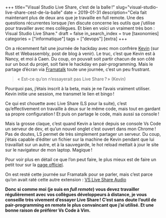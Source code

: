 +++
title="Visual Studio Live Share, c’est de la balle !"
slug="visual-studio-live-share-cest-de-la-balle"
date = 2019-01-31
description="Cela fait maintenant plus de deux ans que je travaille en full remote. Une des questions récurrentes lorsque j’en discute concerne les outils que j’utilise pour travailler avec mes collègues. Et bien en voici un vraiment très bon : Visual Studio Live Share."
draft = false
in_search_index = true
[taxonomies]
categories = ["informatique"]
tags = ["devops"]
[extra]
+++

On a récemment fait une journée de hackday avec mon confrère [Kevin](https://twitter.com/Kmaschta?lang=fr) (sur Rust et Webassembly, post de blog à venir). Le truc, c’est que Kevin est à Nancy, et moi à Caen. Du coup, on pouvait soit partir chacun de son côté sur un bout du projet, soit faire le hackday en pair-programming. Mais le partage d’écran via [Framatalk](https://framatalk.org/accueil/fr/) toute une journée, c’est un peu frustrant. 

> « Est-ce qu’on n’essayerait pas Live Share ? » (Kevin)

Pourquoi pas, j’étais inscrit à la beta, mais je ne l’avais vraiment utiliser. Kevin initie une session, me transmet le lien et bingo !

Ce qui est chouette avec Live Share (LS pour la suite), c’est qu’effectivement on travaille à deux sur le même code, mais tout en gardant sa propre configuration ! Et puis on partage le code, mais aussi sa console !

Mais la grosse claque, c’est quand Kevin a lancé depuis se console Vs Code un serveur de dev, et qu’un nouvel onglet c’est ouvert dans mon Chrome ! Pas de doutes, LS permet de très simplement partager un serveur.
Du coup, j’étais capable d’éditer un fichier sur la machine de Kevin pendant que lui travaillait sur un autre, et à la sauvegarde, le hot reload mettait à jour le site sur le navigateur de mon laptop. Magique !

Pour voir plus en détail ce que l’on peut faire, le plus mieux est de faire un petit tour sur la [page officiel](https://visualstudio.microsoft.com/fr/services/live-share).

On est resté cette journée sur Framatalk pour se parler, mais c’est parce qu’on avait raté cette autre extension : [VS Live Share Audio](https://marketplace.visualstudio.com/items?itemName=MS-vsliveshare.vsliveshare-audio)

**Donc si comme moi (je suis en *full remote*) vous devez travailler régulièrement avec vos collègues développeurs à distance, je vous conseille très vivement d’essayer Live Share ! C’est sans doute l’outil de pair-programming en remote le plus convaincant que j’ai utilisé. Et une bonne raison de préférer Vs Code à Vim.**

